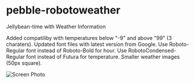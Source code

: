pebble-robotoweather
====================

Jellybean-time with Weather Information

Added compatiliby with temperatures below "-9" and above "99" (3 charaters).
Updated font files with latest version from Google.
Use Roboto-Regular font instead of Roboto-Bold for hour.
Use RobotoCondensed-Regular font instead of Futura for temperature.
Smaller weather images (50px square).

![Screen Photo][1]


 [1]: https://raw.github.com/mmathieum/pebble-robotoweather/master/pub/screen-photo.jpg

